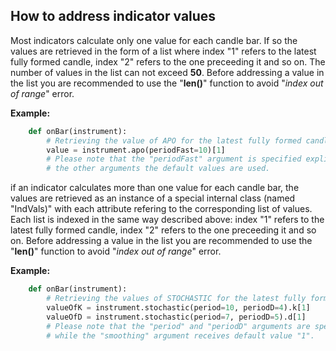 ## How to address indicator values

Most indicators calculate only one value for each candle bar. If so the values are retrieved in the form of a list where index "1" refers to the latest fully formed candle, index "2" refers to the one preceeding it and so on. The number of values in the list can not exceed **50**. Before addressing a value in the list you are recommended to use the "**len()**" function to avoid "*index out of range*" error.

**Example:**
```python
    def onBar(instrument):
        # Retrieving the value of APO for the latest fully formed candle.
        value = instrument.apo(periodFast=10)[1]
        # Please note that the "periodFast" argument is specified explicitly while for
        # the other arguments the default values are used.  
```


if an indicator calculates more than one value for each candle bar, the values are retrieved as an instance of a special internal class (named "IndVals)" with each attribute refering to the corresponding list of values. Each list is indexed in the same way described above: index "1" refers to the latest fully formed candle, index "2" refers to the one preceeding it and so on. Before addressing a value in the list you are recommended to use the "**len()**" function to avoid "*index out of range*" error.

**Example:**
```python
    def onBar(instrument):
        # Retrieving the values of STOCHASTIC for the latest fully formed candle:
        valueOfK = instrument.stochastic(period=10, periodD=4).k[1]        
        valueOfD = instrument.stochastic(period=7, periodD=5).d[1]        
        # Please note that the "period" and "periodD" arguments are specified explicitly
        # while the "smoothing" argument receives default value "1".
```
